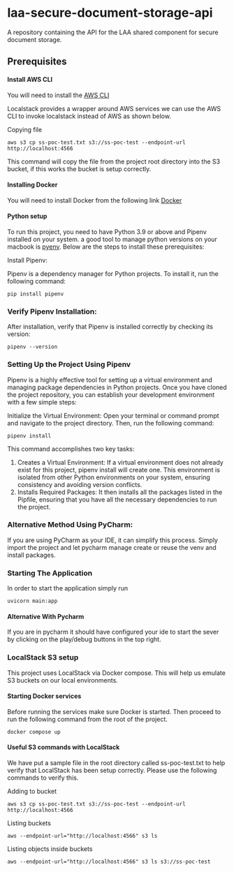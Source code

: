 # laa-secure-document-storage-api
A repository containing the API for the LAA shared component for secure document storage.


## Prerequisites

#### Install AWS CLI
You will need to install the [AWS CLI](https://docs.aws.amazon.com/cli/latest/userguide/getting-started-install.html)

Localstack provides a wrapper around AWS services we can use the AWS CLI to invoke localstack instead of AWS as shown below.

Copying file

    aws s3 cp ss-poc-test.txt s3://ss-poc-test --endpoint-url http://localhost:4566

This command will copy the file from the project root directory into the S3 bucket, if this works the bucket is setup correctly.

#### Installing Docker
You will need to install Docker from the following link [Docker](https://docs.docker.com/engine/install/)

#### Python setup
To run this project, you need to have Python 3.9 or above and Pipenv installed on your system. a good tool to manage python versions on your macbook is [pyenv](https://github.com/pyenv/pyenv). Below are the steps to install these prerequisites:

Install Pipenv:

Pipenv is a dependency manager for Python projects. To install it, run the following command:

    pip install pipenv


### Verify Pipenv Installation:
After installation, verify that Pipenv is installed correctly by checking its version:

    pipenv --version


### Setting Up the Project Using Pipenv

Pipenv is a highly effective tool for setting up a virtual environment and managing package dependencies in Python projects. Once you have cloned the project repository, you can establish your development environment with a few simple steps:

Initialize the Virtual Environment:
Open your terminal or command prompt and navigate to the project directory. Then, run the following command:

    pipenv install

This command accomplishes two key tasks:
1. Creates a Virtual Environment: If a virtual environment does not already exist for this project, pipenv install will create one. This environment is isolated from other Python environments on your system, ensuring consistency and avoiding version conflicts. 
2. Installs Required Packages: It then installs all the packages listed in the Pipfile, ensuring that you have all the necessary dependencies to run the project.

### Alternative Method Using PyCharm:
If you are using PyCharm as your IDE, it can simplify this process. Simply import the project and let pycharm manage create or reuse the venv and install packages.


### Starting The Application

In order to start the application simply run

    uvicorn main:app

#### Alternative With Pycharm
If you are in pycharm it should have configured your ide to start the sever  by clicking on the play/debug buttons in the top right.

### LocalStack S3 setup
This project uses LocalStack via Docker compose. This will help us emulate S3 buckets on our local environments.

#### Starting Docker services
Before running the services make sure Docker is started. Then proceed to run the following command from the root of the project.

    docker compose up

#### Useful S3 commands with LocalStack
We have put a sample file in the root directory called ss-poc-test.txt to help verify that LocalStack has been setup correctly. Please use the following commands to verify this.

Adding to bucket

    aws s3 cp ss-poc-test.txt s3://ss-poc-test --endpoint-url http://localhost:4566

Listing buckets

    aws --endpoint-url="http://localhost:4566" s3 ls 

Listing objects inside buckets

    aws --endpoint-url="http://localhost:4566" s3 ls s3://ss-poc-test